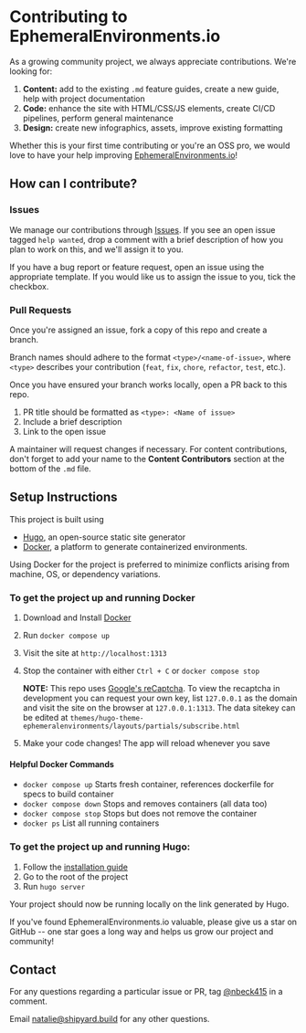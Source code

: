 # Contributing to EphemeralEnvironments.io

As a growing community project, we always appreciate contributions. We're looking for:

1. **Content:** add to the existing `.md` feature guides, create a new guide, help with project documentation
2. **Code:** enhance the site with HTML/CSS/JS elements, create CI/CD pipelines, perform general maintenance
3. **Design:** create new infographics, assets, improve existing formatting

Whether this is your first time contributing or you're an OSS pro, we would love to have your help improving [EphemeralEnvironments.io](https://ephemeralenvironments.io)!

## How can I contribute?

### Issues

We manage our contributions through [Issues](https://github.com/ephemeralenvironments/ephemeralenvironments/issues). If you see an open issue tagged `help wanted`, drop a comment with a brief description of how you plan to work on this, and we'll assign it to you.

If you have a bug report or feature request, open an issue using the appropriate template. If you would like us to assign the issue to you, tick the checkbox.

### Pull Requests

Once you're assigned an issue, fork a copy of this repo and create a branch.

Branch names should adhere to the format `<type>/<name-of-issue>`, where `<type>` describes your contribution (`feat`, `fix`, `chore`, `refactor`, `test`, etc.).

Once you have ensured your branch works locally, open a PR back to this repo.

1. PR title should be formatted as `<type>: <Name of issue>`
2. Include a brief description
3. Link to the open issue

A maintainer will request changes if necessary. For content contributions, don't forget to add your name to the **Content Contributors** section at the bottom of the `.md` file.

## Setup Instructions

This project is built using

- [Hugo](https://gohugo.io/), an open-source static site generator
- [Docker](https://www.docker.com/), a platform to generate containerized environments.

Using Docker for the project is preferred to minimize conflicts arising from machine, OS, or dependency variations.

### To get the project up and running Docker

1. Download and Install [Docker](https://docs.docker.com/get-docker/)
2. Run `docker compose up`
3. Visit the site at `http://localhost:1313`
4. Stop the container with either `Ctrl + C` or `docker compose stop`

    **NOTE:** This repo uses [Google's reCaptcha](https://developers.google.com/recaptcha/docs/faq#im-getting-an-error-localhost-is-not-in-the-list-of-supported-domains.-what-should-i-do). To view the recaptcha in development you can request your own key, list `127.0.0.1` as the domain and visit the site on the browser at `127.0.0.1:1313`. The data sitekey can be edited at `themes/hugo-theme-ephemeralenvironments/layouts/partials/subscribe.html`

5. Make your code changes! The app will reload whenever you save

#### Helpful Docker Commands

- `docker compose up` Starts fresh container, references dockerfile for specs to build container
- `docker compose down` Stops and removes containers (all data too)
- `docker compose stop` Stops but does not remove the container
- `docker ps` List all running containers

### To get the project up and running Hugo:

1. Follow the [installation guide](https://gohugo.io/installation/)
2. Go to the root of the project
3. Run `hugo server`

Your project should now be running locally on the link generated by Hugo.

If you've found EphemeralEnvironments.io valuable, please give us a star on GitHub -- one star goes a long way and helps us grow our project and community!

## Contact

For any questions regarding a particular issue or PR, tag [@nbeck415](https://github.com/nbeck415) in a comment.

Email <natalie@shipyard.build> for any other questions.
